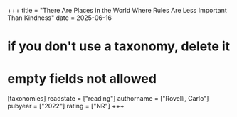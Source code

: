 +++
title = "There Are Places in the World Where Rules Are Less Important Than Kindness"
date = 2025-06-16
# if you don't use a taxonomy, delete it
# empty fields not allowed
[taxonomies]
  readstate = ["reading"]
  authorname = ["Rovelli, Carlo"]
  pubyear = ["2022"]
  rating = ["NR"]
+++